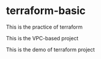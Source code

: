 # terraform-basic
This is the practice of terraform

This is the VPC-based project 

This is the demo of terraform project 
